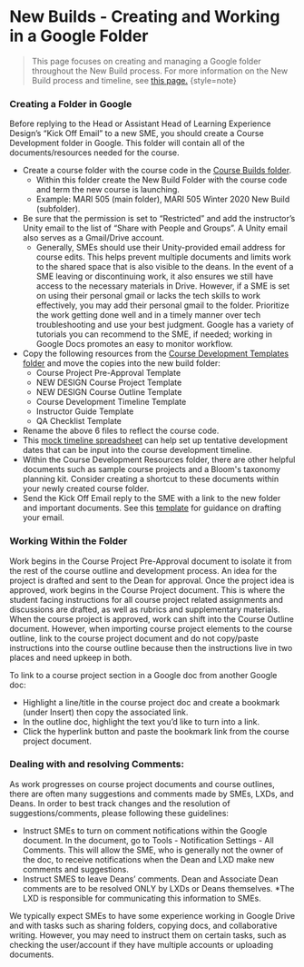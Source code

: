 # New Builds - Creating and Working in a Google Folder

>This page focuses on creating and managing a Google folder throughout the New Build process. For more information on the New Build process and timeline, see [this page.](Course-Development-Timeline-and-Workflow.md) 
> {style=note}

### Creating a Folder in Google

Before replying to the Head or Assistant Head of Learning Experience Design’s “Kick Off Email” to a new SME, you should create a Course Development folder in Google. This folder will contain all of the documents/resources needed for the course. 
- Create a course folder with the course code in the [Course Builds folder](https://drive.google.com/drive/folders/1W0oNKAlFCY2g2mRV82DNidvTzeNKtw37?usp=drive_link). 
  - Within this folder create the New Build Folder with the course code and term the new course is launching.
  - Example: MARI 505 (main folder), MARI 505 Winter 2020 New Build (subfolder).
- Be sure that the permission is set to “Restricted” and add the instructor’s Unity email to the list of “Share with People and Groups”. A Unity email also serves as a Gmail/Drive account.
  - Generally, SMEs should use their Unity-provided email address for course edits.  This helps prevent multiple documents and limits work to the shared space that is also visible to the deans. In the event of a SME leaving or discontinuing work, it also ensures we still have access to the necessary materials in Drive. However, if a SME is set on using their personal gmail or lacks the tech skills to work effectively, you may add their personal gmail to the folder. Prioritize the work getting done well and in a timely manner over tech troubleshooting and use your best judgment. Google has a variety of tutorials you can recommend to the SME, if needed; working in Google Docs promotes an easy to monitor workflow.
- Copy the following resources from the [Course Development Templates folder](https://drive.google.com/drive/folders/10zHz4YM3SSNo76Afw9pyrQqoazsK7-Ib) and move the copies into the new build folder:
  - Course Project Pre-Approval Template 
  - NEW DESIGN Course Project Template 
  - NEW DESIGN Course Outline Template 
  - Course Development Timeline Template 
  - Instructor Guide Template 
  - QA Checklist Template
- Rename the above 6 files to reflect the course code.
- This [mock timeline spreadsheet](https://docs.google.com/spreadsheets/d/1rriKwipOATP_YnFQYscFvwZQ-ZWHCHUeifdPAo3rSds/edit?usp=sharing) can help set up tentative development dates that can be input into the course development timeline.
- Within the Course Development Resources folder, there are other helpful documents such as sample course projects and a Bloom's taxonomy planning kit. Consider creating a shortcut to these documents within your newly created course folder.
- Send the Kick Off Email reply to the SME with a link to the new folder and important documents. See this [template](https://docs.google.com/document/d/1EnO5nX2CvNVkpvtp2yMEeEchIK0mFt75HdjuzJhdbiw/edit?usp=sharing) for guidance on drafting your email. 

### Working Within the Folder
Work begins in the Course Project Pre-Approval document to isolate it from the rest of the course outline and development process. An idea for the project is drafted and sent to the Dean for approval. Once the project idea is approved, work begins in the Course Project document. This is where the student facing instructions for all course project related assignments and discussions are drafted, as well as rubrics and supplementary materials. When the course project is approved, work can shift into the Course Outline document. However, when importing course project elements to the course outline, link to the course project document and do not copy/paste instructions into the course outline because then the instructions live in two places and need upkeep in both. 

To link to a course project section in a Google doc from another Google doc:
- Highlight a line/title in the course project doc and create a bookmark (under Insert) then copy the associated link.
- In the outline doc, highlight the text you’d like to turn into a link.
- Click the hyperlink button and paste the bookmark link from the course project document.

### Dealing with and resolving Comments:
As work progresses on course project documents and course outlines, there are often many suggestions and comments made by SMEs, LXDs, and Deans. In order to best track changes and the resolution of suggestions/comments, please following these guidelines:

- Instruct SMEs to turn on comment notifications within the Google document. In the document, go to Tools - Notification Settings - All Comments. This will allow the SME, who is generally not the owner of the doc, to receive notifications when the Dean and LXD make new comments and suggestions. 
- Instruct SMES to leave Deans’ comments. Dean and Associate Dean comments are to be resolved ONLY by LXDs or Deans themselves.
*The LXD is responsible for communicating this information to SMEs. 

We typically expect SMEs to have some experience working in Google Drive and with tasks such as sharing folders, copying docs, and collaborative writing. However, you may need to instruct them on certain tasks, such as checking the user/account if they have multiple accounts or uploading documents. 







